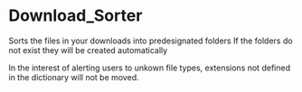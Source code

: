 # Download_Sorter
Sorts the files in your downloads into predesignated folders
If the folders do not exist they will be created automatically

In the interest of alerting users to unkown file types, extensions not defined in the dictionary will not be moved.
